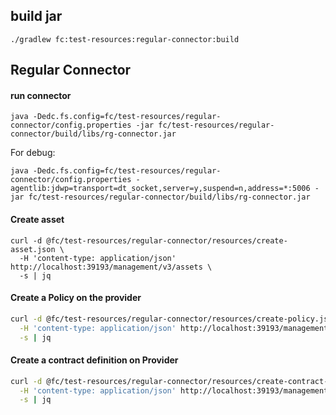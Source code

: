 ## build jar
```shell
./gradlew fc:test-resources:regular-connector:build
```


## Regular Connector
#### run connector
```shell
java -Dedc.fs.config=fc/test-resources/regular-connector/config.properties -jar fc/test-resources/regular-connector/build/libs/rg-connector.jar
```
For debug:
```shell
java -Dedc.fs.config=fc/test-resources/regular-connector/config.properties -agentlib:jdwp=transport=dt_socket,server=y,suspend=n,address=*:5006 -jar fc/test-resources/regular-connector/build/libs/rg-connector.jar
```

#### Create asset
```shell
curl -d @fc/test-resources/regular-connector/resources/create-asset.json \
  -H 'content-type: application/json' http://localhost:39193/management/v3/assets \
  -s | jq
```

#### Create a Policy on the provider
```bash
curl -d @fc/test-resources/regular-connector/resources/create-policy.json \
  -H 'content-type: application/json' http://localhost:39193/management/v3/policydefinitions \
  -s | jq
```

#### Create a contract definition on Provider
```bash
curl -d @fc/test-resources/regular-connector/resources/create-contract-definition.json \
  -H 'content-type: application/json' http://localhost:39193/management/v3/contractdefinitions \
  -s | jq
```